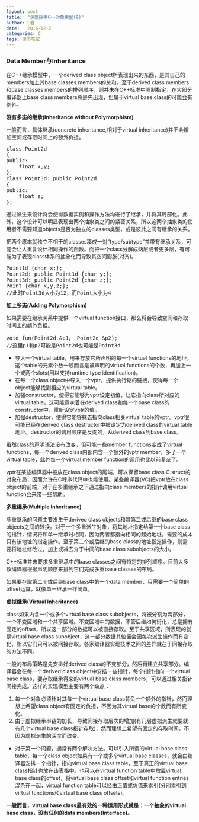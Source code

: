 ```yaml
---
layout: post
title:  "深度探索C++对象模型(9)"
author: E君
date:   2016-12-2
categories: C
tags: 读书笔记
---
```


### Data Member与Inheritance ###

在C++继承模型中，一个derived class object所表现出来的东西，是其自己的members加上其base classes members的总和。至于derived class members和base classes members的排列顺序，则并未在C++标准中强制指定，在大部分编译器上base class members总是先出现，但属于virtual base class的可能会有例外。

**没有多态的继承(Inheritance without Polymorphism)**

一般而言，具体继承(concrete inheritance,相对于virtual inheritance)并不会增加空间或存取时间上的额外负担。
<pre>
class Point2d
{
public:
	float x,y;
};
class Point3d: public Point2d
{
public:
	float z;
};
</pre>
通过派生来设计将会使得数据实例和操作方法均进行了继承，并将其局部化。此外，这个设计可以明显表现出两个抽象类之间的紧密关系，所以这两个抽象类的使用者不需要知道objects是否为独立的classes类型，或是彼此之间有继承的关系。

把两个原本就独立不相干的classes凑成一对“type/subtype”并带有继承关系，可能会让人重复设计相同操作的函数。而把一个class分解成两层或者更多层，有可能为了表现class体系的抽象化而导致其空间膨胀(对齐)。
<pre>
Point1d {char x;};
Point2d: public Point1d {char y;};
Point3d: public Point2d {char z;};
Point {char x,y,z;};
//此时Point3d大小为12，而Point大小为4
</pre>

**加上多态(Adding Polymorphism)**

如果需要在继承关系中提供一个virtual function接口，那么将会导致空间和存取时间上的额外负担。
<pre>
void fun(Point2d &p1， Point2d &p2);
//这里p1和p2可能是Point2d也可能是Point3d
</pre>
- 导入一个virtual table，用来存放它所声明的每一个virtual functions的地址，这个table的元素个数一般而言是被声明的virtual functions的个数，再加上一个或两个slots(用以支持runtime type identification)。
- 在每一个class object中导入一个vptr，提供执行期的链接，使得每一个object能够找到相应的virtual table。
- 加强constructor，使得它能够为vptr设定初值，让它指向class所对应的virtual table。这可能意味着在derived class和每一个base class的constructor中，重新设定vptr的值。
- 加强destructor，使得它能够抹去指向class相关virtual table的vptr。vptr很可能已经在derived class destructor中被设定为derived class的virtual table地址。destructor的调用顺序是反向的，从derived class到base class。

虽然class的声明语法没有改变，但可能一些member functions变成了virtual functions，每一个derived class内都内含一个额外的vptr member，多了一个virtual table，此外每一个virtual member function的调用也比以前复杂了。

vptr在某些编译器中被放在class object的尾端，可以保留base class C struct的对象布局，因而允许在C程序代码中也能使用。某些编译器(VC)把vptr放在class object的前端，对于在多重继承之下通过指向class members的指针调用virtual function会来带一些帮助。

**多重继承(Multiple Inheritance)**

多重继承的问题主要发生于derived class objects和其第二或后继的base class objects之间的转换。对于一个多重派生对象，将其地址指定给第一个base class的指针，情况将和单一继承时相同，因为两者都指向相同的起始地址，需要的成本只有该地址的指定操作。至于第二个或后继的base class的地址指定操作，则需要将地址修改过，加上或减去介于中间的base class subobjects的大小。

C++标准并未要求多重继承中的base classes之间有特定的排列顺序。目前大多数编译器根据声明顺序来排列它们完成多重base classes的布局。

如果要存取第二个或后继base class中的一个data member，只需要一个简单的offset运算，就像单一继承一样简单。

**虚拟继承(Virtual Inheritance)**

class如果内含一个或多个virtual base class subobjects，将被分割为两部分，一个不变区域和一个共享区域。不变区域中的数据，不管后继如何衍化，总是拥有固定的offset，所以这一部分的数据可以被直接存取。至于共享区域，所表现的就是virtual base class subobject，这一部分数据其位置会因每次派生操作而有变化，所以它们只可以被间接存取。各家编译器实现技术之间的差异就在于间接存取的方法不同。

一般的布局策略是先安排好derived class的不变部分，然后再建立共享部分。编译器会在每一个derived class object中安插一些指针，每个指针指向一个virtual base class，要存取继承得来的virtual base class members，可以通过相关指针间接完成。这样的实现模型主要有两个缺点：

1. 每一个对象必须针对其每一个virtual base class背负一个额外的指针，然而理想上希望class object有固定的负担，不因为其virtual base的个数而有所变化。 
2. 由于虚拟继承串链的加长，导致间接存取层次的增加(有几层虚拟派生就要就有几个virtual base class指针存取)，然而理想上希望有固定的存取时间，不因为虚拟派生的深度而改变。

- 对于第一个问题，通常有两个解决方法。可以引入所谓的virtual base class table，每一个class object如果有一个或多个virtual base classes，就会由编译器安排一个指针，指向virtual base class table，至于真正的virtual base class指针也放在该表格中。也可以在virtual function table中放置virtual base class的offset，将virtual base class offset和virtual function entries混杂在一起，virtual function table可以经由正值或负值来索引(分别索引到virtual functions和virtual base class offsets)。

**一般而言，virtual base class最有效的一种运用形式就是：一个抽象的virtual base class，没有任何的data members(Interface)。**
